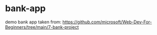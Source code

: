 # bank-app
demo bank app taken from: https://github.com/microsoft/Web-Dev-For-Beginners/tree/main/7-bank-project
